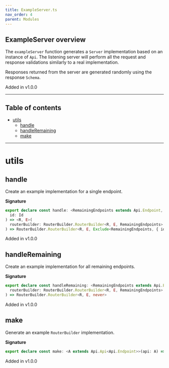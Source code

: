 ```yaml
---
title: ExampleServer.ts
nav_order: 4
parent: Modules
---
```


## ExampleServer overview

The `exampleServer` function generates a `Server` implementation based
on an instance of `Api`. The listening server will perform all the
request and response validations similarly to a real implementation.

Responses returned from the server are generated randomly using the
response `Schema`.

Added in v1.0.0

---

<h2 class="text-delta">Table of contents</h2>

- [utils](#utils)
  - [handle](#handle)
  - [handleRemaining](#handleremaining)
  - [make](#make)

---

# utils

## handle

Create an example implementation for a single endpoint.

**Signature**

```ts
export declare const handle: <RemainingEndpoints extends Api.Endpoint, Id extends RemainingEndpoints["id"]>(
  id: Id
) => <R, E>(
  routerBuilder: RouterBuilder.RouterBuilder<R, E, RemainingEndpoints>
) => RouterBuilder.RouterBuilder<R, E, Exclude<RemainingEndpoints, { id: Id }>>
```

Added in v1.0.0

## handleRemaining

Create an example implementation for all remaining endpoints.

**Signature**

```ts
export declare const handleRemaining: <RemainingEndpoints extends Api.Endpoint, R, E>(
  routerBuilder: RouterBuilder.RouterBuilder<R, E, RemainingEndpoints>
) => RouterBuilder.RouterBuilder<R, E, never>
```

Added in v1.0.0

## make

Generate an example `RouterBuilder` implementation.

**Signature**

```ts
export declare const make: <A extends Api.Api<Api.Endpoint>>(api: A) => RouterBuilder.RouterBuilder<never, never, never>
```

Added in v1.0.0
